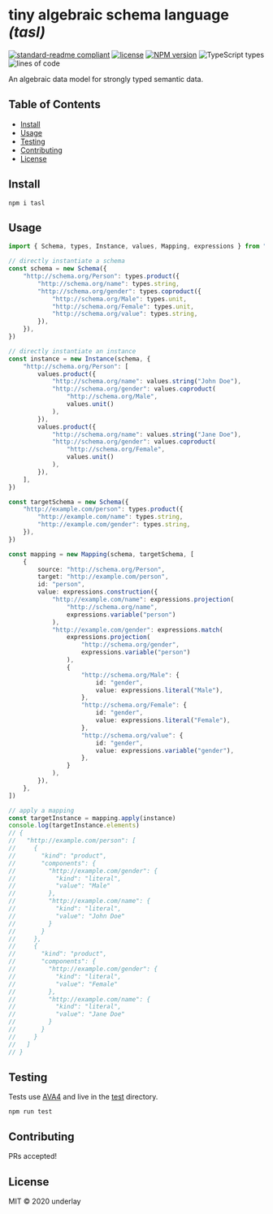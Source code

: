 # tiny algebraic schema language _(tasl)_

[![standard-readme compliant](https://img.shields.io/badge/readme%20style-standard-brightgreen.svg)](https://github.com/RichardLitt/standard-readme) [![license](https://img.shields.io/github/license/underlay/tasl)](https://opensource.org/licenses/MIT) [![NPM version](https://img.shields.io/npm/v/tasl)](https://www.npmjs.com/package/tasl) ![TypeScript types](https://img.shields.io/npm/types/tasl) ![lines of code](https://img.shields.io/tokei/lines/github/underlay/tasl)

An algebraic data model for strongly typed semantic data.

## Table of Contents

- [Install](#install)
- [Usage](#usage)
- [Testing](#testing)
- [Contributing](#contributing)
- [License](#license)

## Install

```
npm i tasl
```

## Usage

```ts
import { Schema, types, Instance, values, Mapping, expressions } from "tasl"

// directly instantiate a schema
const schema = new Schema({
	"http://schema.org/Person": types.product({
		"http://schema.org/name": types.string,
		"http://schema.org/gender": types.coproduct({
			"http://schema.org/Male": types.unit,
			"http://schema.org/Female": types.unit,
			"http://schema.org/value": types.string,
		}),
	}),
})

// directly instantiate an instance
const instance = new Instance(schema, {
	"http://schema.org/Person": [
		values.product({
			"http://schema.org/name": values.string("John Doe"),
			"http://schema.org/gender": values.coproduct(
				"http://schema.org/Male",
				values.unit()
			),
		}),
		values.product({
			"http://schema.org/name": values.string("Jane Doe"),
			"http://schema.org/gender": values.coproduct(
				"http://schema.org/Female",
				values.unit()
			),
		}),
	],
})

const targetSchema = new Schema({
	"http://example.com/person": types.product({
		"http://example.com/name": types.string,
		"http://example.com/gender": types.string,
	}),
})

const mapping = new Mapping(schema, targetSchema, [
	{
		source: "http://schema.org/Person",
		target: "http://example.com/person",
		id: "person",
		value: expressions.construction({
			"http://example.com/name": expressions.projection(
				"http://schema.org/name",
				expressions.variable("person")
			),
			"http://example.com/gender": expressions.match(
				expressions.projection(
					"http://schema.org/gender",
					expressions.variable("person")
				),
				{
					"http://schema.org/Male": {
						id: "gender",
						value: expressions.literal("Male"),
					},
					"http://schema.org/Female": {
						id: "gender",
						value: expressions.literal("Female"),
					},
					"http://schema.org/value": {
						id: "gender",
						value: expressions.variable("gender"),
					},
				}
			),
		}),
	},
])

// apply a mapping
const targetInstance = mapping.apply(instance)
console.log(targetInstance.elements)
// {
//   "http://example.com/person": [
//     {
//       "kind": "product",
//       "components": {
//         "http://example.com/gender": {
//           "kind": "literal",
//           "value": "Male"
//         },
//         "http://example.com/name": {
//           "kind": "literal",
//           "value": "John Doe"
//         }
//       }
//     },
//     {
//       "kind": "product",
//       "components": {
//         "http://example.com/gender": {
//           "kind": "literal",
//           "value": "Female"
//         },
//         "http://example.com/name": {
//           "kind": "literal",
//           "value": "Jane Doe"
//         }
//       }
//     }
//   ]
// }
```

## Testing

Tests use [AVA4](https://github.com/avajs/ava) and live in the [test](./test/) directory.

```
npm run test
```

## Contributing

PRs accepted!

## License

MIT © 2020 underlay
